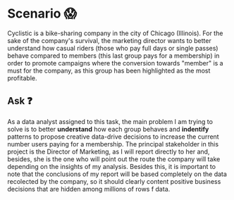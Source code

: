 # Scenario :scream:	

Cyclistic is a bike-sharing company in the city of Chicago (Illinois). For the sake of the company's survival, the marketing director wants to better understand how casual riders (those who pay full days or single passes) behave compared to members (this last group pays for a membership) in order to promote campaigns where the conversion towards "member" is a must for the company, as this group has been highlighted as the most profitable.

## Ask :question:

As a data analyst assigned to this task, the main problem I am trying to solve is to better **understand** how each group behaves and **indentify** patterns to propose creative data-drive decisions to increase the current number users paying for a membership. The principal stakeholder in this project is the Director of Marketing, as I will report directly to her and, besides, she is the one who will point out the route the company will take depending on the insights of my analysis. Besides this, it is important to note that the conclusions of my report will be based completely on the data recolected by the company, so it should clearly content positive business decisions that are hidden among millions of rows f data.


